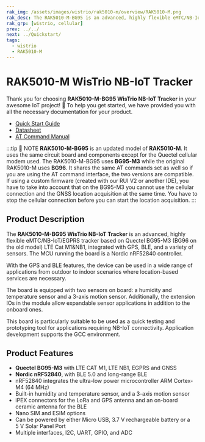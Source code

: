 ```yaml
---
rak_img: /assets/images/wistrio/rak5010-m/overview/RAK5010-M.png
rak_desc: The RAK5010-M-BG95 is an advanced, highly flexible eMTC/NB-IoT/eGPRS tracker based on Quectel BG95-M3 (BG96 on the old model) LTE Cat M1&NB1, with an integrated with GPS, and BLE for outdoor and indoor applications. It also has built-in sensors such as temperature and humidity, and motion. The MCU running the board is a Nordic nRF52840 microcontroller.
rak_grp: [wistrio, cellular]
prev: ../../
next: ../Quickstart/
tags:
  - wistrio
  - RAK5010-M
---
```


# RAK5010-M WisTrio NB-IoT Tracker

Thank you for choosing **RAK5010-M-BG95 WisTrio NB-IoT Tracker** in your awesome IoT project! 🎉 To help you get started, we have provided you with all the necessary documentation for your product.

* [Quick Start Guide](../Quickstart/)
* [Datasheet](../Datasheet/)
* [AT Command Manual](../AT-Command-Manual/)

:::tip 📝 NOTE
**RAK5010-M-BG95** is an updated model of **RAK5010-M**. It uses the same circuit board and components except for the Quectel cellular modem used. The RAK5010-M-BG95 uses **BG95-M3** while the original RAK5010-M uses **BG96**. It shares the same AT commands set as well so if you are using the AT command interface, the two versions are compatible. If using a custom firmware (created with our RUI V2 or another IDE), you have to take into account that on the BG95-M3 you cannot use the cellular connection and the GNSS location acquisition at the same time. You have to stop the cellular connection before you can start the location acquisition.
:::

## Product Description

The **RAK5010-M-BG95 WisTrio NB-IoT Tracker** is an advanced, highly flexible eMTC/NB-IoT/EGPRS tracker based on Quectel BG95-M3 (BG96 on the old model) LTE Cat M1&NB1, integrated with GPS, BLE, and a variety of sensors. The MCU running the board is a Nordic nRF52840 controller.

With the GPS and BLE features, the device can be used in a wide range of applications from outdoor to indoor scenarios where location-based services are necessary.

The board is equipped with two sensors on board: a humidity and temperature sensor and a 3-axis motion sensor. Additionally, the extension IOs in the module allow expandable sensor applications in addition to the onboard ones.

This board is particularly suitable to be used as a quick testing and prototyping tool for applications requiring NB-IoT connectivity. Application development supports the GCC environment.

## Product Features

- **Quectel BG95-M3** with LTE CAT M1, LTE NB1, EGPRS and GNSS
- **Nordic nRF52840**, with BLE 5.0 and long-range BLE
- nRF52840 integrates the ultra-low power microcontroller ARM Cortex-M4 (64&nbsp;MHz)
- Built-in humidity and temperature sensor, and a 3-axis motion sensor
- iPEX connectors for the LoRa and GPS antenna and an on-board ceramic antenna for the BLE
- Nano SIM and ESIM options
- Can be powered by either Micro USB, 3.7&nbsp;V rechargeable battery or a 5&nbsp;V Solar Panel Port
- Multiple interfaces, I2C, UART, GPIO, and ADC
